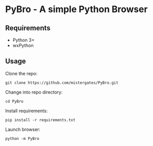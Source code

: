 # PyBro - A simple **Py**thon **Bro**wser

## Requirements
* Python 3+
* wxPython

## Usage
Clone the repo:
```
git clone https://github.com/mistergates/PyBro.git
```

Change into repo directory:
```
cd PyBro
```

Install requirements:
```
pip install -r requirements.txt
```

Launch browser:
```
python -m PyBro
```
